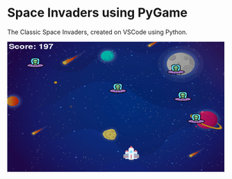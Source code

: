 # Space Invaders using PyGame

The Classic Space Invaders, created on VSCode using Python.

<img align="left" width="500" height="300" src="https://raw.githubusercontent.com/RanNahmany/Space-Invaders/main/Sample.gif">
